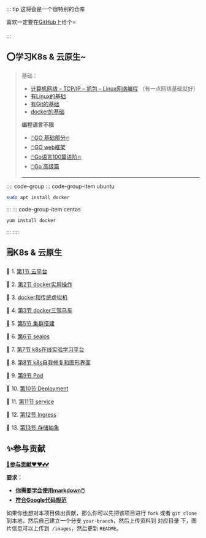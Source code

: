 :::  tip 
这将会是一个很特别的仓库

喜欢一定要在[GitHub](https://github.com/3293172751/cs-awesome-Block_Chain)上给个⭐

:::



## ⭕学习K8s & 云原生~

> 基础：
>
> +  [计算机网络 – TCP/IP – 抓包 – Linux网络编程](https://github.com/3293172751/Block_Chain/blob/master/web/README.md) （有一点网络基础就好）
> +  [有Linux的基础](https://github.com/3293172751/CS_COURSE/blob/master/linux/README.md)
> +  [有Git的基础](https://github.com/3293172751/awesome-cs-course/blob/master/Git/README.md)
> +  [docker的基础](https://docker.nsddd.top)
>
> **编程语言不限**
>
> -  [🖱️GO 基础部分🔥](https://github.com/3293172751/Block_Chain/blob/master/TOC.md)
> -  [🖱️GO web框架](https://github.com/3293172751/Block_Chain/blob/master/go-web)
> -  [🖱️Go语言100篇进阶🔥](https://github.com/3293172751/Block_Chain/blob/master/Gomd_super/README.md)
> -  [🖱️Go 高级篇](https://github.com/3293172751/Block_Chain/blob/master/go-advancend/README.md)
>
> ---




:::: code-group
::: code-group-item ubuntu

```bash
sudo apt install docker
```

:::
::: code-group-item centos

```shell
yum install docker
```

:::
::::



## 🗒️K8s & 云原生

🐋 1. [第1节 云平台](1.md)

🐋 2. [第2节 docker实用操作](2.md)

🐋 3. [docker和传统虚拟机](3.md)

🐋 4. [第3节 docker三驾马车](4.md)

🐋 5. [第5节 集群搭建](5.md)

🐋 6. [第6节 sealos](6.md)

🐋 7. [第7节 k8s在线实验学习平台](7.md)

🐋 8. [第8节 k8s自我修复和图形界面](8.md)

🐋 9. [第9节 Pod](9.md)

🐋 10. [第10节 Deployment](10.md)

🐋 11. [第11节 service](11.md)

🐋 12. [第12节 Ingress](12.md)

🐋 13. [第13节 存储抽象](13.md)

<!--

🐋 14. [容器数据卷](14.md)

🐋 15. [docker基础篇最后补充-资源](15.md)

🐋 16. [tomcat安装挂载](16.md)

🐋 17. [docker安装MySQL](17.md)

🐋 18. [docker安装redis](18.md)

🐋 19. [mysql主从复制docker版](19.md)

🐋 20. [分布式存储之hash取余算法](20.md)

🐋 21. [3主3从redis集群扩缩容配置案例说明](21.md)

🐋 22. [redis主从扩容](22.md)

🐋 23. [redis主从缩容](23.md)

🐋 24. [DockerFile解析](24.md)

🐋 25. [dockerfile保留字](25.md)

🐋 26. [dockerfile案例](26.md)

🐋 27. [虚悬镜像](27.md)

🐋 28. [编写自定义镜像myubuntu](28.md)

🐋 29. [Docker微服务实战](29.md)

🐋 30. [docker 网络](30.md)

🐋 31. [docker网络模式](31.md)

🐋 32. [bridge是什么](32.md)

🐋 33. [host是什么](33.md)

🐋 34. [none是什么](34.md)

🐋 35. [container是什么](35.md)

🐋 36. [自定义网络格式](36.md)

🐋 37. [Docker平台架构图解](37.md)

🐋 38. [docker-compose容器编排](38.md)

🐋 39. [Compose核心概念](39.md)

🐋 40. [改造升级微服务工程docker_boot](40.md)

---

+  [ 🖱️脑图下载](脑图笔记)

---
-->
## ✨参与贡献

**[🫵参与贡献❤️❤️💕💕](https://nsddd.top/archives/contributors)**

**要求：**

- [**你需要学会使用markdown🖱️**](https://github.com/3293172751/CS_COURSE/blob/master/markdown/README.md)
- [**符合Google代码规范**](https://zh-google-styleguide.readthedocs.io/en/latest/google-cpp-styleguide/)

如果你也想对本项目做出贡献，那么你可以先把该项目进行 `fork` 或者 `git clone` 到本地，然后自己建立一个分支 `your-branch`，然后上传资料到 对应目录 下，图片信息可以上传到` /images`，然后更新 `README`。